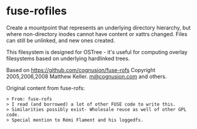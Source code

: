 fuse-rofiles
=========

Create a mountpoint that represents an underlying directory hierarchy,
but where non-directory inodes cannot have content or xattrs changed.
Files can still be unlinked, and new ones created.

This filesystem is designed for OSTree - it's useful for computing
overlay filesystems based on underlying hardlinked trees.  

Based on https://github.com/cognusion/fuse-rofs
Copyright 2005,2006,2008 Matthew Keller. m@cognusion.com and others.

Original content from fuse-rofs:

    > From: fuse-rofs
    > I read (and borrowed) a lot of other FUSE code to write this. 
    > Similarities possibly exist- Wholesale reuse as well of other GPL code.
    > Special mention to Rémi Flament and his loggedfs.
 
